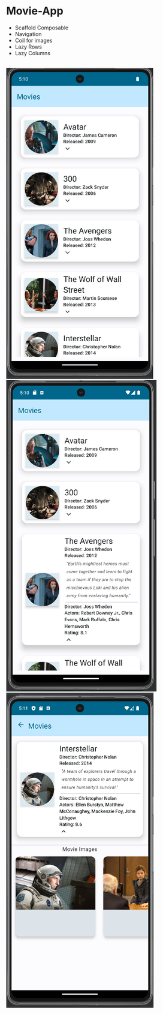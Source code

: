 # Movie-App
- Scaffold Composable
- Navigation
- Coil for images
- Lazy Rows
- Lazy Columns
<br>
<img src="https://github.com/Krish-Mutha/Movie-App/blob/main/app/src/main/res/drawable/Screenshot%20(6).png" alt="Landing Screen">
<br>
<img src="https://github.com/Krish-Mutha/Movie-App/blob/main/app/src/main/res/drawable/Screenshot%20(7).png" alt="App Screenshot">
<br>
<img src="https://github.com/Krish-Mutha/Movie-App/blob/main/app/src/main/res/drawable/Screenshot%20(8).png" alt="App Screenshot">
